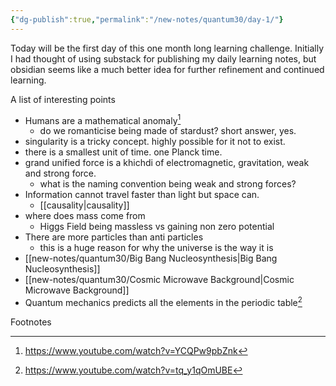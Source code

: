 ```yaml
---
{"dg-publish":true,"permalink":"/new-notes/quantum30/day-1/"}
---
```


Today will be the first day of this one month long learning challenge. 
Initially I had thought of using substack for publishing my daily learning notes, but obsidian seems like a much better idea for further refinement and continued learning. 

A list of interesting points  
- Humans are a mathematical anomaly[^1]
	- do we romanticise being made of stardust? short answer, yes.
- singularity is a tricky concept. highly possible for it not to exist.
- there is a smallest unit of time. one Planck time. 
- grand unified force is a khichdi of electromagnetic, gravitation, weak and strong force. 
	- what is the naming convention being weak and strong forces?
- Information cannot travel faster than light but space can.
	- [[causality\|causality]]
- where does mass come from 
	- Higgs Field being massless vs gaining non zero potential 
- There are more particles than anti particles
	- this is a huge reason for why the universe is the way it is
- [[new-notes/quantum30/Big Bang Nucleosynthesis\|Big Bang Nucleosynthesis]]
- [[new-notes/quantum30/Cosmic Microwave Background\|Cosmic Microwave Background]]
- Quantum mechanics predicts all the elements in the periodic table[^2]




Footnotes
[^1]: https://www.youtube.com/watch?v=YCQPw9pbZnk 
[^2]: https://www.youtube.com/watch?v=tq_y1qOmUBE 